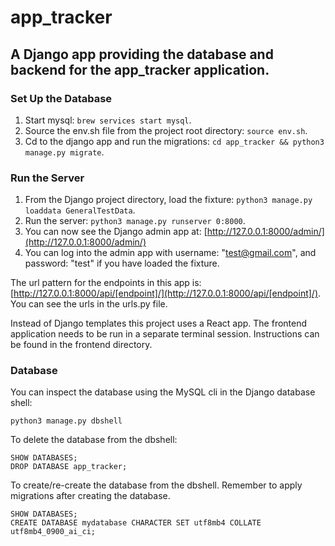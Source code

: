 # app_tracker

## A Django app providing the database and backend for the app_tracker application. 

### Set Up the Database
1) Start mysql: `brew services start mysql`. 
2) Source the env.sh file from the project root directory: `source env.sh`.
3) Cd to the django app and run the migrations: `cd app_tracker && python3 manage.py migrate`.

### Run the Server
1) From the Django project directory, load the fixture: `python3 manage.py loaddata GeneralTestData`. 
2) Run the server: `python3 manage.py runserver 0:8000`. 
3) You can now see the Django admin app at: [http://127.0.0.1:8000/admin/](http://127.0.0.1:8000/admin/)
4) You can log into the admin app with username: "test@gmail.com", and password: "test" if you have loaded the fixture. 

The url pattern for the endpoints in this app is: [http://127.0.0.1:8000/api/[endpoint]/](http://127.0.0.1:8000/api/[endpoint]/). You can see the urls in the urls.py file. 

Instead of Django templates this project uses a React app. The frontend application needs to be run in a separate terminal session. Instructions can be found in the frontend directory.

### Database

You can inspect the database using the MySQL cli in the Django database shell:
```
python3 manage.py dbshell
```

To delete the database from the dbshell:
```
SHOW DATABASES;
DROP DATABASE app_tracker;
```

To create/re-create the database from the dbshell. Remember to apply migrations after creating the database.
```
SHOW DATABASES;
CREATE DATABASE mydatabase CHARACTER SET utf8mb4 COLLATE utf8mb4_0900_ai_ci;
```
